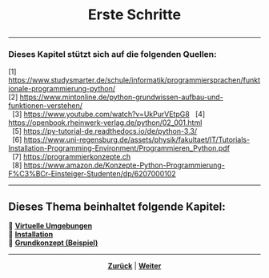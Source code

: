 # <p align="center">Erste Schritte</p>

<!-- Übersicht Abschnitte -->

---

### Dieses Kapitel stützt sich auf die folgenden Quellen:

[1] <https://www.studysmarter.de/schule/informatik/programmiersprachen/funktionale-programmierung-python/> <br>
[2] <https://www.mintonline.de/python-grundwissen-aufbau-und-funktionen-verstehen/> <br>  
[3] <https://www.youtube.com/watch?v=UkPurVEtpG8>  
[4] <https://openbook.rheinwerk-verlag.de/python/02_001.html> <br>  
[5] <https://py-tutorial-de.readthedocs.io/de/python-3.3/> <br>  
[6] <https://www.uni-regensburg.de/assets/physik/fakultaet/IT/Tutorials-Installation-Programming-Environment/Programmieren_Python.pdf> <br>  
[7] <https://programmierkonzepte.ch> <br>  
[8] <https://www.amazon.de/Konzepte-Python-Programmierung-F%C3%BCr-Einsteiger-Studenten/dp/6207000102> <br>

---

**Dieses Thema beinhaltet folgende Kapitel:**
---

🔹 [**Virtuelle Umgebungen**](/docs/04-tools/06-ki/01-leitfaden/README.md) </br>
🔹 [**Installation**](/docs/04-tools/06-ki/01-leitfaden/README.md) </br>
🔹 [**Grundkonzept (Beispiel)**](/docs/04-tools/06-ki/01-leitfaden/README.md) </br>


---

<p align="center">
<a href="/docs/06-entwicklung/04-python/README.md"><strong>Zurück</strong></a> | 
<a href="/docs/06-entwicklung/04-python/01-einstieg/01-virtuelle_umgebungen/README.md"><strong>Weiter</strong></a>
</p>